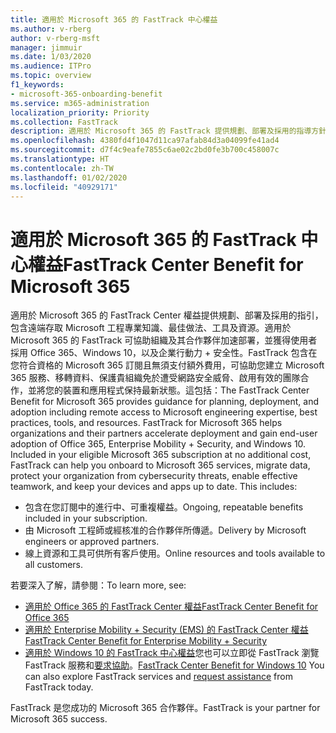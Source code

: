 ```yaml
---
title: 適用於 Microsoft 365 的 FastTrack 中心權益
ms.author: v-rberg
author: v-rberg-msft
manager: jimmuir
ms.date: 1/03/2020
ms.audience: ITPro
ms.topic: overview
f1_keywords:
- microsoft-365-onboarding-benefit
ms.service: m365-administration
localization_priority: Priority
ms.collection: FastTrack
description: 適用於 Microsoft 365 的 FastTrack 提供規劃、部署及採用的指導方針，包含遠端存取 Microsoft 工程專業知識、最佳做法、工具及資源。適用於 Microsoft 365 的 FastTrack 可協助組織及其合作夥伴加速部署，並獲得使用者採用 Office 365、Windows 10，以及企業行動力 + 安全性。
ms.openlocfilehash: 4380fd4f1047d11ca97afab84d3a04099fe41ad4
ms.sourcegitcommit: d7f4c9eafe7855c6ae02c2bd0fe3b700c458007c
ms.translationtype: HT
ms.contentlocale: zh-TW
ms.lasthandoff: 01/02/2020
ms.locfileid: "40929171"
---
```

# <a name="fasttrack-center-benefit-for-microsoft-365"></a><span data-ttu-id="4c4ae-104">適用於 Microsoft 365 的 FastTrack 中心權益</span><span class="sxs-lookup"><span data-stu-id="4c4ae-104">FastTrack Center Benefit for Microsoft 365</span></span>

<span data-ttu-id="4c4ae-p102">適用於 Microsoft 365 的 FastTrack Center 權益提供規劃、部署及採用的指引，包含遠端存取 Microsoft 工程專業知識、最佳做法、工具及資源。適用於 Microsoft 365 的 FastTrack 可協助組織及其合作夥伴加速部署，並獲得使用者採用 Office 365、Windows 10，以及企業行動力 + 安全性。FastTrack 包含在您符合資格的 Microsoft 365 訂閱且無須支付額外費用，可協助您建立 Microsoft 365 服務、移轉資料、保護貴組織免於遭受網路安全威脅、啟用有效的團隊合作，並將您的裝置和應用程式保持最新狀態。這包括：</span><span class="sxs-lookup"><span data-stu-id="4c4ae-p102">The FastTrack Center Benefit for Microsoft 365 provides guidance for planning, deployment, and adoption including remote access to Microsoft engineering expertise, best practices, tools, and resources. FastTrack for Microsoft 365 helps organizations and their partners accelerate deployment and gain end-user adoption of Office 365, Enterprise Mobility + Security, and Windows 10. Included in your eligible Microsoft 365 subscription at no additional cost, FastTrack can help you onboard to Microsoft 365 services, migrate data, protect your organization from cybersecurity threats, enable effective teamwork, and keep your devices and apps up to date. This includes:</span></span>

- <span data-ttu-id="4c4ae-109">包含在您訂閱中的進行中、可重複權益。</span><span class="sxs-lookup"><span data-stu-id="4c4ae-109">Ongoing, repeatable benefits included in your subscription.</span></span>
- <span data-ttu-id="4c4ae-110">由 Microsoft 工程師或經核准的合作夥伴所傳遞。</span><span class="sxs-lookup"><span data-stu-id="4c4ae-110">Delivery by Microsoft engineers or approved partners.</span></span>
- <span data-ttu-id="4c4ae-111">線上資源和工具可供所有客戶使用。</span><span class="sxs-lookup"><span data-stu-id="4c4ae-111">Online resources and tools available to all customers.</span></span>
  
<span data-ttu-id="4c4ae-112">若要深入了解，請參閱：</span><span class="sxs-lookup"><span data-stu-id="4c4ae-112">To learn more, see:</span></span>

- [<span data-ttu-id="4c4ae-113">適用於 Office 365 的 FastTrack Center 權益</span><span class="sxs-lookup"><span data-stu-id="4c4ae-113">FastTrack Center Benefit for Office 365</span></span>](O365-fasttrack-benefit-for-office-365.md) 
- [<span data-ttu-id="4c4ae-114">適用於 Enterprise Mobility + Security (EMS) 的 FastTrack Center 權益</span><span class="sxs-lookup"><span data-stu-id="4c4ae-114">FastTrack Center Benefit for Enterprise Mobility + Security</span></span>](EMS-fasttrack-benefit-for-EMS.md)
- <span data-ttu-id="4c4ae-115">[適用於 Windows 10 的 FastTrack 中心權益](Win-10-fasttrack-benefit-for-Windows-10.md)您也可以立即從 FastTrack 瀏覽 FastTrack 服務和[要求協助](https://go.microsoft.com/fwlink/p/?LinkId=2003903)。</span><span class="sxs-lookup"><span data-stu-id="4c4ae-115">[FastTrack Center Benefit for Windows 10](Win-10-fasttrack-benefit-for-Windows-10.md) You can also explore FastTrack services and [request assistance](https://go.microsoft.com/fwlink/p/?LinkId=2003903) from FastTrack today.</span></span>

<span data-ttu-id="4c4ae-116">FastTrack 是您成功的 Microsoft 365 合作夥伴。</span><span class="sxs-lookup"><span data-stu-id="4c4ae-116">FastTrack is your partner for Microsoft 365 success.</span></span>
  
  

 